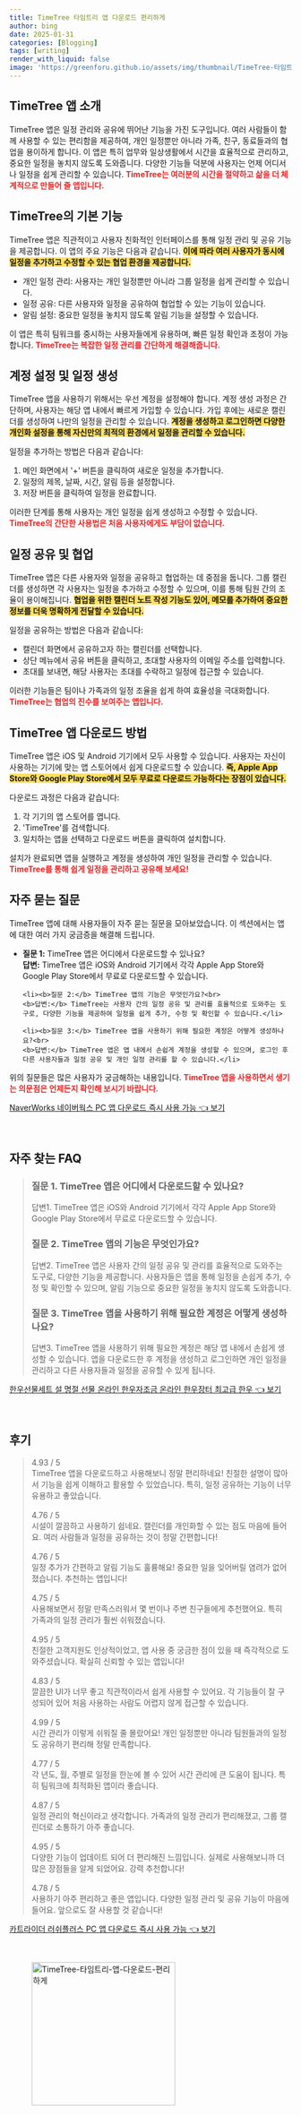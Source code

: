 ```yaml
---
title: TimeTree 타임트리 앱 다운로드 편리하게
author: bing
date: 2025-01-31
categories: [Blogging]
tags: [writing]
render_with_liquid: false
image: 'https://greenforu.github.io/assets/img/thumbnail/TimeTree-타임트리-앱-다운로드-편리하게.webp'
---
```



<h2 id='TimeTree_앱_소개'>TimeTree 앱 소개</h2>

<p>TimeTree 앱은 일정 관리와 공유에 뛰어난 기능을 가진 도구입니다. 여러 사람들이 함께 사용할 수 있는 편리함을 제공하여, 개인 일정뿐만 아니라 가족, 친구, 동료들과의 협업을 용이하게 합니다. 이 앱은 특히 업무와 일상생활에서 시간을 효율적으로 관리하고, 중요한 일정을 놓치지 않도록 도와줍니다. 다양한 기능들 덕분에 사용자는 언제 어디서나 일정을 쉽게 관리할 수 있습니다. <b><span style="color: #ee2323;">TimeTree는 여러분의 시간을 절약하고 삶을 더 체계적으로 만들어 줄 앱입니다.</span></b></p>

<h2 id='기본_기능'>TimeTree의 기본 기능</h2>

<p>TimeTree 앱은 직관적이고 사용자 친화적인 인터페이스를 통해 일정 관리 및 공유 기능을 제공합니다. 이 앱의 주요 기능은 다음과 같습니다. <b><span style="background-color: #ffe066;">이에 따라 여러 사용자가 동시에 일정을 추가하고 수정할 수 있는 협업 환경을 제공합니다.</span></b></p>

<ul>
    <li>개인 일정 관리: 사용자는 개인 일정뿐만 아니라 그룹 일정을 쉽게 관리할 수 있습니다.</li>
    <li>일정 공유: 다른 사용자와 일정을 공유하여 협업할 수 있는 기능이 있습니다.</li>
    <li>알림 설정: 중요한 일정을 놓치지 않도록 알림 기능을 설정할 수 있습니다.</li>
</ul>

<p>이 앱은 특히 팀워크를 중시하는 사용자들에게 유용하며, 빠른 일정 확인과 조정이 가능합니다. <b><span style="color: #ee2323;">TimeTree는 복잡한 일정 관리를 간단하게 해결해줍니다.</span></b></p>

<h2 id='계정_설정_및_일정_생성'>계정 설정 및 일정 생성</h2>

<p>TimeTree 앱을 사용하기 위해서는 우선 계정을 설정해야 합니다. 계정 생성 과정은 간단하며, 사용자는 해당 앱 내에서 빠르게 가입할 수 있습니다. 가입 후에는 새로운 캘린더를 생성하여 나만의 일정을 관리할 수 있습니다. <b><span style="background-color: #ffe066;">계정을 생성하고 로그인하면 다양한 개인화 설정을 통해 자신만의 최적의 환경에서 일정을 관리할 수 있습니다.</span></b></p>

<p>일정을 추가하는 방법은 다음과 같습니다:</p>

<ol>
    <li>메인 화면에서 '+' 버튼을 클릭하여 새로운 일정을 추가합니다.</li>
    <li>일정의 제목, 날짜, 시간, 알림 등을 설정합니다.</li>
    <li>저장 버튼을 클릭하여 일정을 완료합니다.</li>
</ol>

<p>이러한 단계를 통해 사용자는 개인 일정을 쉽게 생성하고 수정할 수 있습니다. <b><span style="color: #ee2323;">TimeTree의 간단한 사용법은 처음 사용자에게도 부담이 없습니다.</span></b></p>

<h2 id='일정_공유_및_협업'>일정 공유 및 협업</h2>

<p>TimeTree 앱은 다른 사용자와 일정을 공유하고 협업하는 데 중점을 둡니다. 그룹 캘린더를 생성하면 각 사용자는 일정을 추가하고 수정할 수 있으며, 이를 통해 팀원 간의 조율이 용이해집니다. <b><span style="background-color: #ffe066;">협업을 위한 캘린더 노트 작성 기능도 있어, 메모를 추가하여 중요한 정보를 더욱 명확하게 전달할 수 있습니다.</span></b></p>

<p>일정을 공유하는 방법은 다음과 같습니다:</p>

<ul>
    <li>캘린더 화면에서 공유하고자 하는 캘린더를 선택합니다.</li>
    <li>상단 메뉴에서 공유 버튼을 클릭하고, 초대할 사용자의 이메일 주소를 입력합니다.</li>
    <li>초대를 보내면, 해당 사용자는 초대를 수락하고 일정에 접근할 수 있습니다.</li>
</ul>

<p>이러한 기능들은 팀이나 가족과의 일정 조율을 쉽게 하여 효율성을 극대화합니다. <b><span style="color: #ee2323;">TimeTree는 협업의 진수를 보여주는 앱입니다.</span></b></p>

<h2 id='다운로드_방법'>TimeTree 앱 다운로드 방법</h2>

<p>TimeTree 앱은 iOS 및 Android 기기에서 모두 사용할 수 있습니다. 사용자는 자신이 사용하는 기기에 맞는 앱 스토어에서 쉽게 다운로드할 수 있습니다. <b><span style="background-color: #ffe066;">즉, Apple App Store와 Google Play Store에서 모두 무료로 다운로드 가능하다는 장점이 있습니다.</span></b></p>

<p>다운로드 과정은 다음과 같습니다:</p>

<ol>
    <li>각 기기의 앱 스토어를 엽니다.</li>
    <li>'TimeTree'를 검색합니다.</li>
    <li>일치하는 앱을 선택하고 다운로드 버튼을 클릭하여 설치합니다.</li>
</ol>

<p>설치가 완료되면 앱을 실행하고 계정을 생성하여 개인 일정을 관리할 수 있습니다. <b><span style="color: #ee2323;">TimeTree를 통해 쉽게 일정을 관리하고 공유해 보세요!</span></b></p>

<h2 id='자주_묻는_질문'>자주 묻는 질문</h2>

<p>TimeTree 앱에 대해 사용자들이 자주 묻는 질문을 모아보았습니다. 이 섹션에서는 앱에 대한 여러 가지 궁금증을 해결해 드립니다.</p>

<ul>
    <li><b>질문 1:</b> TimeTree 앱은 어디에서 다운로드할 수 있나요?<br>
    <b>답변:</b> TimeTree 앱은 iOS와 Android 기기에서 각각 Apple App Store와 Google Play Store에서 무료로 다운로드할 수 있습니다.</li>

    <li><b>질문 2:</b> TimeTree 앱의 기능은 무엇인가요?<br>
    <b>답변:</b> TimeTree는 사용자 간의 일정 공유 및 관리를 효율적으로 도와주는 도구로, 다양한 기능을 제공하여 일정을 쉽게 추가, 수정 및 확인할 수 있습니다.</li>

    <li><b>질문 3:</b> TimeTree 앱을 사용하기 위해 필요한 계정은 어떻게 생성하나요?<br>
    <b>답변:</b> TimeTree 앱은 앱 내에서 손쉽게 계정을 생성할 수 있으며, 로그인 후 다른 사용자들과 일정 공유 및 개인 일정 관리를 할 수 있습니다.</li>
</ul>

<p>위의 질문들은 많은 사용자가 궁금해하는 내용입니다. <b><span style="color: #ee2323;">TimeTree 앱을 사용하면서 생기는 의문점은 언제든지 확인해 보시기 바랍니다.</span></b></p>


<p><a class="click-button" title="NaverWorks 네이버웍스 PC 앱 다운로드 즉시 사용 가능" href="https://greenforu.github.io/posts/NaverWorks-%EB%84%A4%EC%9D%B4%EB%B2%84%EC%9B%8D%EC%8A%A4-PC-%EC%95%B1-%EB%8B%A4%EC%9A%B4%EB%A1%9C%EB%93%9C-%EC%A6%89%EC%8B%9C-%EC%82%AC%EC%9A%A9-%EA%B0%80%EB%8A%A5/" rel="dofollow">NaverWorks 네이버웍스 PC 앱 다운로드 즉시 사용 가능 👈 보기</a></p><br>
<h2 id='자주_찾는_FAQ'>자주 찾는 FAQ</h2>
<div itemscope="" itemtype="https://schema.org/FAQPage"> 
<blockquote> 
<div itemscope="" itemprop="mainEntity" itemtype="https://schema.org/Question"> 
<h3 itemprop="name">질문 1. TimeTree 앱은 어디에서 다운로드할 수 있나요?</h3> 
<div itemscope="" itemprop="acceptedAnswer" itemtype="https://schema.org/Answer"> 
<span itemprop="text"> 
<p>답변1. TimeTree 앱은 iOS와 Android 기기에서 각각 Apple App Store와 Google Play Store에서 무료로 다운로드할 수 있습니다.</p> 
</span> 
</div> 
</div> 
<div itemscope="" itemprop="mainEntity" itemtype="https://schema.org/Question"> 
<h3 itemprop="name">질문 2. TimeTree 앱의 기능은 무엇인가요?</h3> 
<div itemscope="" itemprop="acceptedAnswer" itemtype="https://schema.org/Answer"> 
<span itemprop="text"> 
<p>답변2. TimeTree 앱은 사용자 간의 일정 공유 및 관리를 효율적으로 도와주는 도구로, 다양한 기능을 제공합니다. 사용자들은 앱을 통해 일정을 손쉽게 추가, 수정 및 확인할 수 있으며, 알림 기능으로 중요한 일정을 놓치지 않도록 도와줍니다.</p> 
</span> 
</div> 
</div> 
<div itemscope="" itemprop="mainEntity" itemtype="https://schema.org/Question"> 
<h3 itemprop="name">질문 3. TimeTree 앱을 사용하기 위해 필요한 계정은 어떻게 생성하나요?</h3> 
<div itemscope="" itemprop="acceptedAnswer" itemtype="https://schema.org/Answer"> 
<span itemprop="text"> 
<p>답변3. TimeTree 앱을 사용하기 위해 필요한 계정은 해당 앱 내에서 손쉽게 생성할 수 있습니다. 앱을 다운로드한 후 계정을 생성하고 로그인하면 개인 일정을 관리하고 다른 사용자들과 일정을 공유할 수 있게 됩니다.</p> 
</span> 
</div> 
</div> 
</blockquote> 
</div>
<p><a class="click-button" title="한우선물세트 설 명절 선물 온라인 한우자조금 온라인 한우장터 최고급 한우" href="https://greenforu.github.io/posts/%ED%95%9C%EC%9A%B0%EC%84%A0%EB%AC%BC%EC%84%B8%ED%8A%B8-%EC%84%A4-%EB%AA%85%EC%A0%88-%EC%84%A0%EB%AC%BC-%EC%98%A8%EB%9D%BC%EC%9D%B8-%ED%95%9C%EC%9A%B0%EC%9E%90%EC%A1%B0%EA%B8%88-%EC%98%A8%EB%9D%BC%EC%9D%B8-%ED%95%9C%EC%9A%B0%EC%9E%A5%ED%84%B0-%EC%B5%9C%EA%B3%A0%EA%B8%89-%ED%95%9C%EC%9A%B0/" rel="dofollow">한우선물세트 설 명절 선물 온라인 한우자조금 온라인 한우장터 최고급 한우 👈 보기</a></p><br>
<h2 id='후기'>후기</h2>
<div itemscope itemtype="https://schema.org/Product">
  <blockquote>
  <div itemprop="review" itemscope itemtype="https://schema.org/Review">
      <div itemprop="reviewRating" itemscope itemtype="https://schema.org/Rating"> <span itemprop="ratingValue">4.93</span> / <span itemprop="bestRating">5</span> </div>
      <span itemprop="reviewBody">TimeTree 앱을 다운로드하고 사용해보니 정말 편리하네요! 친절한 설명이 많아서 기능을 쉽게 이해하고 활용할 수 있었습니다. 특히, 일정 공유하는 기능이 너무 유용하고 좋았습니다.</span>
  </div>
  <br>
  <div itemprop="review" itemscope itemtype="https://schema.org/Review">
      <div itemprop="reviewRating" itemscope itemtype="https://schema.org/Rating"> <span itemprop="ratingValue">4.76</span> / <span itemprop="bestRating">5</span> </div>
      <span itemprop="reviewBody">시설이 깔끔하고 사용하기 쉽네요. 캘린더를 개인화할 수 있는 점도 마음에 들어요. 여러 사람들과 일정을 공유하는 것이 정말 간편합니다!</span>
  </div>
  <br>
  <div itemprop="review" itemscope itemtype="https://schema.org/Review">
      <div itemprop="reviewRating" itemscope itemtype="https://schema.org/Rating"> <span itemprop="ratingValue">4.76</span> / <span itemprop="bestRating">5</span> </div>
      <span itemprop="reviewBody">일정 추가가 간편하고 알림 기능도 훌륭해요! 중요한 일을 잊어버릴 염려가 없어졌습니다. 추천하는 앱입니다!</span>
  </div>
  <br>
  <div itemprop="review" itemscope itemtype="https://schema.org/Review">
      <div itemprop="reviewRating" itemscope itemtype="https://schema.org/Rating"> <span itemprop="ratingValue">4.75</span> / <span itemprop="bestRating">5</span> </div>
      <span itemprop="reviewBody">사용해보면서 정말 만족스러워서 몇 번이나 주변 친구들에게 추천했어요. 특히 가족과의 일정 관리가 훨씬 쉬워졌습니다.</span>
  </div>
  <br>
  <div itemprop="review" itemscope itemtype="https://schema.org/Review">
      <div itemprop="reviewRating" itemscope itemtype="https://schema.org/Rating"> <span itemprop="ratingValue">4.95</span> / <span itemprop="bestRating">5</span> </div>
      <span itemprop="reviewBody">친절한 고객지원도 인상적이었고, 앱 사용 중 궁금한 점이 있을 때 즉각적으로 도와주셨습니다. 확실히 신뢰할 수 있는 앱입니다!</span>
  </div>
  <br>
  <div itemprop="review" itemscope itemtype="https://schema.org/Review">
      <div itemprop="reviewRating" itemscope itemtype="https://schema.org/Rating"> <span itemprop="ratingValue">4.83</span> / <span itemprop="bestRating">5</span> </div>
      <span itemprop="reviewBody">깔끔한 UI가 너무 좋고 직관적이라서 쉽게 사용할 수 있어요. 각 기능들이 잘 구성되어 있어 처음 사용하는 사람도 어렵지 않게 접근할 수 있습니다.</span>
  </div>
  <br>
  <div itemprop="review" itemscope itemtype="https://schema.org/Review">
      <div itemprop="reviewRating" itemscope itemtype="https://schema.org/Rating"> <span itemprop="ratingValue">4.99</span> / <span itemprop="bestRating">5</span> </div>
      <span itemprop="reviewBody">시간 관리가 이렇게 쉬워질 줄 몰랐어요! 개인 일정뿐만 아니라 팀원들과의 일정도 공유하기 편리해 정말 만족합니다.</span>
  </div>
  <br>
  <div itemprop="review" itemscope itemtype="https://schema.org/Review">
      <div itemprop="reviewRating" itemscope itemtype="https://schema.org/Rating"> <span itemprop="ratingValue">4.77</span> / <span itemprop="bestRating">5</span> </div>
      <span itemprop="reviewBody">각 년도, 월, 주별로 일정을 한눈에 볼 수 있어 시간 관리에 큰 도움이 됩니다. 특히 팀워크에 최적화된 앱이라 좋습니다.</span>
  </div>
  <br>
  <div itemprop="review" itemscope itemtype="https://schema.org/Review">
      <div itemprop="reviewRating" itemscope itemtype="https://schema.org/Rating"> <span itemprop="ratingValue">4.87</span> / <span itemprop="bestRating">5</span> </div>
      <span itemprop="reviewBody">일정 관리의 혁신이라고 생각합니다. 가족과의 일정 관리가 편리해졌고, 그룹 캘린더로 소통하기 아주 좋습니다.</span>
  </div>
  <br>
  <div itemprop="review" itemscope itemtype="https://schema.org/Review">
      <div itemprop="reviewRating" itemscope itemtype="https://schema.org/Rating"> <span itemprop="ratingValue">4.95</span> / <span itemprop="bestRating">5</span> </div>
      <span itemprop="reviewBody">다양한 기능이 업데이트 되어 더 편리해진 느낌입니다. 실제로 사용해보니까 더 많은 장점들을 알게 되었어요. 강력 추천합니다!</span>
  </div>
  <br>
  <div itemprop="review" itemscope itemtype="https://schema.org/Review">
      <div itemprop="reviewRating" itemscope itemtype="https://schema.org/Rating"> <span itemprop="ratingValue">4.78</span> / <span itemprop="bestRating">5</span> </div>
      <span itemprop="reviewBody">사용하기 아주 편리하고 좋은 앱입니다. 다양한 일정 관리 및 공유 기능이 마음에 들어요. 앞으로도 잘 사용할 것 같습니다!</span>
  </div>
  </blockquote>
</div>
<p><a class="click-button" title="카트라이더 러쉬플러스 PC 앱 다운로드 즉시 사용 가능" href="https://greenforu.github.io/posts/%EC%B9%B4%ED%8A%B8%EB%9D%BC%EC%9D%B4%EB%8D%94-%EB%9F%AC%EC%89%AC%ED%94%8C%EB%9F%AC%EC%8A%A4-PC-%EC%95%B1-%EB%8B%A4%EC%9A%B4%EB%A1%9C%EB%93%9C-%EC%A6%89%EC%8B%9C-%EC%82%AC%EC%9A%A9-%EA%B0%80%EB%8A%A5/" rel="dofollow">카트라이더 러쉬플러스 PC 앱 다운로드 즉시 사용 가능 👈 보기</a></p><br>
<figure class="image"><img src="https://greenforu.github.io/assets/img/thumbnail/TimeTree-타임트리-앱-다운로드-편리하게.webp" alt="TimeTree-타임트리-앱-다운로드-편리하게" width="256" height="256"></figure>